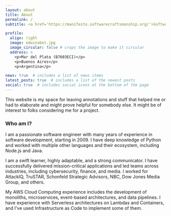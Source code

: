 ```yaml
---
layout: about
title: About
permalink: /
subtitle: <a href='https://manifesto.softwarecraftsmanship.org/'>Software Craftsman</a>. Transmuting the intangible.

profile:
  align: right
  image: edwinabot.jpg
  image_circular: false # crops the image to make it circular
  address: >
    <p>Mar del Plata (B7603ECI)</p>
    <p>Buenos Aires</p>
    <p>Argentina</p>

news: true  # includes a list of news items
latest_posts: true  # includes a list of the newest posts
social: true  # includes social icons at the bottom of the page
---
```

This website is my space for leaving annotations and stuff that helped me or had to elaborate and might prove helpful for somebody else. It might be of interest to folks considering me for a project.

### Who am I?

I am a passionate software engineer with many years of experience in software development, starting in 2009. I have deep knowledge of Python and worked with multiple other languages and their ecosystem, including Node.js and Java.

I am a swift learner, highly adaptable, and a strong communicator. I have successfully delivered mission-critical applications and led teams across industries, including cybersecurity, finance, and media. I worked for AttackIQ, TruSTAR, Schonfeld Strategic Advisors, NBC, Dow Jones Media Group, and others.

My AWS Cloud Computing experience includes the development of monoliths, microservices, event-based architectures, and data pipelines. I have experience with Serverless architectures on Lambdas and Containers, and I've used Infrastructure as Code to implement some of them.
